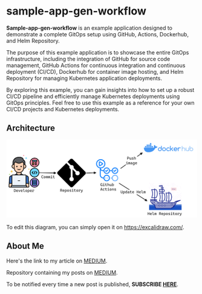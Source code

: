 # sample-app-gen-workflow

**Sample-app-gen-workflow** is an example application designed to demonstrate a complete GitOps setup using GitHub, Actions, Dockerhub, and Helm Repository.

The purpose of this example application is to showcase the entire GitOps infrastructure, including the integration of GitHub for source code management, GitHub Actions for continuous integration and continuous deployment (CI/CD), Dockerhub for container image hosting, and Helm Repository for managing Kubernetes application deployments.

By exploring this example, you can gain insights into how to set up a robust CI/CD pipeline and efficiently manage Kubernetes deployments using GitOps principles. Feel free to use this example as a reference for your own CI/CD projects and Kubernetes deployments.

## Architecture

![architecture](/docs/diagram.png)

To edit this diagram, you can simply open it on https://excalidraw.com/.

## About Me

Here's the link to my article on [MEDIUM](https://medium.com/@eduardo854/building-your-gitops-pipeline-with-github-actions-dockerhub-and-helm-repository-553c4873116e).

Repository containing my posts on [MEDIUM](https://medium.com/@eduardo854).

To be notified every time a new post is published, **SUBSCRIBE [HERE](https://medium.com/@eduardo854/subscribe)**.
